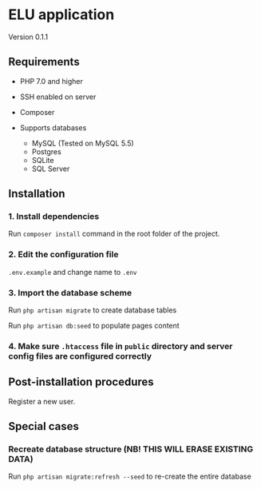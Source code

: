 # ELU application

Version 0.1.1

## Requirements

* PHP 7.0 and higher

* SSH enabled on server

* Composer
  
* Supports databases
  * MySQL (Tested on MySQL 5.5)
  * Postgres
  * SQLite
  * SQL Server
  
  
## Installation 

### 1. Install dependencies

Run `composer install` command in the root folder of the project.

### 2. Edit the configuration file

`.env.example`  and change name to `.env`

### 3. Import the database scheme

Run `php artisan migrate` to create database tables

Run `php artisan db:seed` to populate pages content

### 4. Make sure `.htaccess` file in `public` directory and server config files are configured correctly

## Post-installation procedures

Register a new user.

## Special cases 

### Recreate database structure (NB! THIS WILL ERASE EXISTING DATA)

Run `php artisan migrate:refresh --seed` to re-create the entire database
